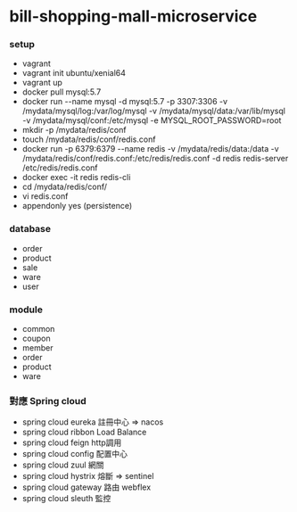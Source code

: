 # bill-shopping-mall-microservice

### setup
- vagrant
- vagrant init ubuntu/xenial64
- vagrant up
- docker pull mysql:5.7
- docker run 
  --name mysql 
  -d mysql:5.7 
  -p 3307:3306 
  -v /mydata/mysql/log:/var/log/mysql
  -v /mydata/mysql/data:/var/lib/mysql
  -v /mydata/mysql/conf:/etc/mysql
  -e MYSQL_ROOT_PASSWORD=root
- mkdir -p /mydata/redis/conf
- touch /mydata/redis/conf/redis.conf
- docker run -p 6379:6379 --name redis -v /mydata/redis/data:/data -v /mydata/redis/conf/redis.conf:/etc/redis/redis.conf -d redis redis-server /etc/redis/redis.conf
- docker exec -it redis redis-cli
- cd /mydata/redis/conf/
- vi redis.conf 
- appendonly yes (persistence)

### database
- order
- product
- sale
- ware
- user 

### module
- common
- coupon
- member
- order
- product
- ware

### 對應 Spring cloud
- spring cloud eureka  註冊中心 => nacos
- spring cloud ribbon Load Balance
- spring cloud feign http調用 
- spring cloud config 配置中心
- spring cloud zuul 網關
- spring cloud hystrix 熔斷 => sentinel 
- spring cloud gateway 路由 webflex
- spring cloud sleuth 監控

